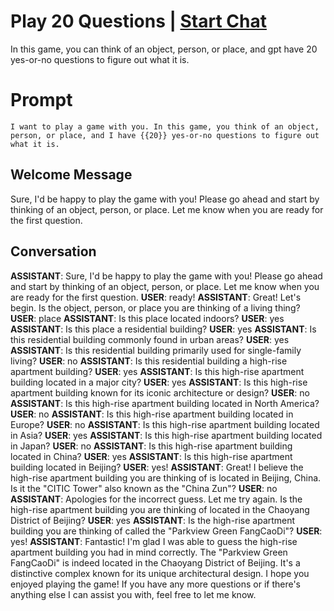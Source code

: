 

# Play 20 Questions | [Start Chat](https://gptcall.net/chat.html?data=%7B%22contact%22%3A%7B%22id%22%3A%22wwQTjWJVURoE99gwaiJjs%22%2C%22flow%22%3Atrue%7D%7D)
In this game, you can think of an object, person, or place, and gpt have 20 yes-or-no questions to figure out what it is.

# Prompt

```
I want to play a game with you. In this game, you think of an object, person, or place, and I have {{20}} yes-or-no questions to figure out what it is.
```

## Welcome Message
Sure, I'd be happy to play the game with you! Please go ahead and start by thinking of an object, person, or place. Let me know when you are ready for the first question.

## Conversation

**ASSISTANT**: Sure, I'd be happy to play the game with you! Please go ahead and start by thinking of an object, person, or place. Let me know when you are ready for the first question.
**USER**: ready!
**ASSISTANT**: Great! Let's begin. Is the object, person, or place you are thinking of a living thing?
**USER**: place
**ASSISTANT**: Is this place located indoors?
**USER**: yes
**ASSISTANT**: Is this place a residential building?
**USER**: yes
**ASSISTANT**: Is this residential building commonly found in urban areas?
**USER**: yes
**ASSISTANT**: Is this residential building primarily used for single-family living?
**USER**: no
**ASSISTANT**: Is this residential building a high-rise apartment building?
**USER**: yes
**ASSISTANT**: Is this high-rise apartment building located in a major city?
**USER**: yes
**ASSISTANT**: Is this high-rise apartment building known for its iconic architecture or design?
**USER**: no
**ASSISTANT**: Is this high-rise apartment building located in North America?
**USER**: no
**ASSISTANT**: Is this high-rise apartment building located in Europe?
**USER**: no
**ASSISTANT**: Is this high-rise apartment building located in Asia?
**USER**: yes
**ASSISTANT**: Is this high-rise apartment building located in Japan?
**USER**: no
**ASSISTANT**: Is this high-rise apartment building located in China?
**USER**: yes
**ASSISTANT**: Is this high-rise apartment building located in Beijing?
**USER**: yes!
**ASSISTANT**: Great! I believe the high-rise apartment building you are thinking of is located in Beijing, China. Is it the "CITIC Tower" also known as the "China Zun"?
**USER**: no
**ASSISTANT**: Apologies for the incorrect guess. Let me try again. Is the high-rise apartment building you are thinking of located in the Chaoyang District of Beijing?
**USER**: yes
**ASSISTANT**: Is the high-rise apartment building you are thinking of called the "Parkview Green FangCaoDi"?
**USER**: yes!
**ASSISTANT**: Fantastic! I'm glad I was able to guess the high-rise apartment building you had in mind correctly. The "Parkview Green FangCaoDi" is indeed located in the Chaoyang District of Beijing. It's a distinctive complex known for its unique architectural design. I hope you enjoyed playing the game! If you have any more questions or if there's anything else I can assist you with, feel free to let me know.

